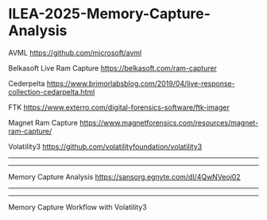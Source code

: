 # ILEA-2025-Memory-Capture-Analysis

AVML
https://github.com/microsoft/avml

Belkasoft Live Ram Capture
https://belkasoft.com/ram-capturer

Cederpelta
https://www.brimorlabsblog.com/2019/04/live-response-collection-cedarpelta.html

FTK
https://www.exterro.com/digital-forensics-software/ftk-imager

Magnet Ram Capture
https://www.magnetforensics.com/resources/magnet-ram-capture/

Volatility3
https://github.com/volatilityfoundation/volatility3

-----
-----
Memory Capture Analysis
https://sansorg.egnyte.com/dl/4QwNVeoj02

-----
-----
Memory Capture Workflow with Volatility3
